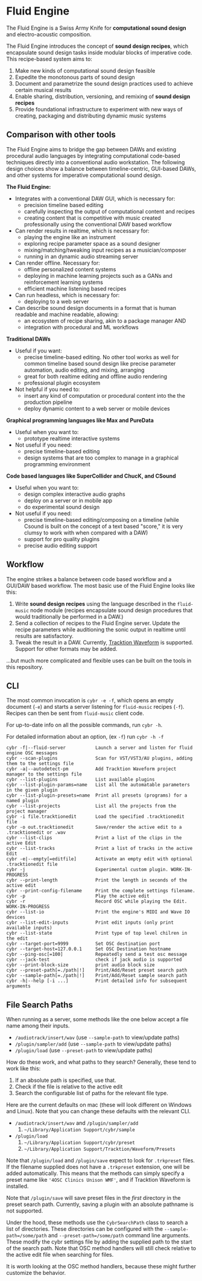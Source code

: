 # Fluid Engine

The Fluid Engine is a Swiss Army Knife for **computational sound design** and electro-acoustic composition.

The Fluid Engine introduces the concept of **sound design recipes**, which encapsulate sound design tasks inside modular blocks of imperative code. This recipe-based system aims to:

1. Make new kinds of computational sound design feasible
1. Expedite the monotonous parts of sound design
1. Document and parametrize the sound design practices used to achieve certain musical results
1. Enable sharing, distribution, versioning, and remixing of **sound design recipes**
1. Provide foundational infrastructure to experiment with new ways of creating, packaging and distributing dynamic music systems

## Comparison with other tools

The Fluid Engine aims to bridge the gap between DAWs and existing procedural audio languages by integrating computational code-based techniques directly into a conventional audio workstation. The following design choices show a balance between timeline-centric, GUI-based DAWs, and other systems for imperative computational sound design.

**The Fluid Engine:**
- Integrates with a conventional DAW GUI, which is necessary for:
  - precision timeline based editing
  - carefully inspecting the output of computational content and recipes
  - creating content that is competitive with music created professionally using the conventional DAW based workflow
- Can render results in realtime, which is necessary for:
  - playing the engine like an instrument
  - exploring recipe parameter space as a sound designer
  - mixing/matching/tweaking input recipes as a musician/composer
  - running in an dynamic audio streaming server
- Can render offline. Necessary for:
  - offline personalized content systems
  - deploying in machine learning projects such as a GANs and reinforcement learning systems
  - efficient machine listening based recipes
- Can run headless, which is necessary for:
  - deploying to a web server
- Can describe sound design documents in a format that is human readable and machine readable, allowing:
  - an ecosystem of recipe sharing, akin to a package manager AND
  - integration with procedural and ML workflows

**Traditional DAWs**
  - Useful if you want:
    - precise timeline-based editing. No other tool works as well for common timeline based sound design like precise parameter automation, audio editing, and mixing, arranging
    - great for both realtime editing and offline audio rendering
    - professional plugin ecosystem
  - Not helpful if you need to:
    - insert any kind of computation or procedural content into the the production pipeline
    - deploy dynamic content to a web server or mobile devices

**Graphical programming languages like Max and PureData**
  - Useful when you want to:
    - prototype realtime interactive systems
  - Not useful if you need:
    - precise timeline-based editing
    - design systems that are too complex to manage in a graphical programming environment

**Code based languages like SuperCollider and ChucK, and CSound**
  - Useful when you want to:
    - design complex interactive audio graphs
    - deploy on a server or in mobile app
    - do experimental sound design
  - Not useful if you need:
    - precise timeline-based editing/composing on a timeline (while Csound is built on the concept of a text based "score," it is very clumsy to work with when compared with a DAW)
    - support for pro quality plugins
    - precise audio editing support

## Workflow

The engine strikes a balance between code based workflow and a GUI/DAW based workflow. The most basic use of the Fluid Engine looks like this:

1. Write **sound design recipes** using the language described in the `fluid-music` node module (recipes encapsulate sound design procedures that would traditionally be performed in a DAW.)
2. Send a collection of recipes to the Fluid Engine server. Update the recipe parameters while auditioning the sonic output in realtime until results are satisfactory.
3. Tweak the result in a DAW. Currently, [Tracktion Waveform](https://www.tracktion.com/products/waveform) is supported. Support for other formats may be added.

...but much more complicated and flexible uses can be built on the tools in this repository.

## CLI

The most common invocation is `cybr -e -f`, which opens an empty document (`-e`) and starts a server listening for `fluid-music` recipes (`-f`). Recipes can then be sent from `fluid-music` client code.

For up-to-date info on all the possible commands, run `cybr -h`.

For detailed information about an option,  (ex `-f`) run `cybr -h -f`

```
cybr -f|--fluid-server           Launch a server and listen for fluid engine OSC messages
cybr --scan-plugins              Scan for VST/VST3/AU plugins, adding them to the settings file
cybr -a|--autodetect-pm          Add Tracktion Waveform project manager to the settings file
cybr --list-plugins              List available plugins
cybr --list-plugin-params=name   List all the automatable parameters in the given plugin
cybr --list-plugin-presets=name  Print all presets (programs) for a named plugin
cybr --list-projects             List all the projects from the project manager
cybr -i file.tracktionedit       Load the specified .tracktionedit file
cybr -o out.tracktionedit        Save/render the active edit to a .tracktionedit or .wav
cybr --list-clips                Print a list of the clips in the active Edit
cybr --list-tracks               Print a list of tracks in the active Edit
cybr -e|--empty[=editfile]       Activate an empty edit with optional .tracktionedit file
cybr -j                          Experimental custom plugin. WORK-IN-PROGRESS
cybr --print-length              Print the length in seconds of the active edit
cybr --print-config-filename     Print the complete settings filename.
cybr -p                          Play the active edit
cybr -r                          Record OSC while playing the Edit. WORK-IN-PROGRESS
cybr --list-io                   Print the engine's MIDI and Wave IO devices
cybr --list-edit-inputs          Print edit inputs (only print available inputs)
cybr --list-state                Print type of top level chilren in the edit
cybr --target-port=9999          Set OSC destination port
cybr --target-host=127.0.0.1     Set OSC Destination hostname
cybr --ping-osc[=100]            Repeatedly send a test osc message
cybr --jack-test                 check if jack audio is supported
cybr --print-block-size          print audio block size
cybr --preset-path[=./path|!]    Print/Add/Reset preset search path
cybr --sample-path[=./path|!]    Print/Add/Reset sample search path
cybr -h|--help [-i ...]          Print detailed info for subsequent arguments
```

## File Search Paths

When running as a server, some methods like the one below accept a file name among their inputs.

- `/audiotrack/insert/wav` (use `--sample-path` to view/update paths)
- `/plugin/sampler/add` (use `--sample-path` to view/update paths)
- `/plugin/load` (use `--preset-path` to view/update paths)

How do these work, and what paths to they search? Generally, these tend to work like this:

1. If an absolute path is specified, use that.
1. Check if the file is relative to the active edit
1. Search the configurable list of paths for the relevant file type.

Here are the current defaults on mac (these will look different on Windows and Linux). Note that you can change these defaults with the relevant CLI.

- `/audiotrack/insert/wav` and `/plugin/sampler/add`
  1. `~/Library/Application Support/cybr/sample`
- `/plugin/load`
  1. `~/Library/Application Support/cybr/preset`
  1. `~/Library/Application Support/Tracktion/Waveform/Presets`

Note that `/plugin/load` and `/plugin/save` expect to look for `.trkpreset` files. If the filename supplied does not have a `.trkpreset` extension, one will be added automatically. This means that the methods can simply specify a preset name like `'4OSC Clinics Unison WMF'`, and if Tracktion Waveform is installed.

Note that `/plugin/save` will save preset files in the *first* directory in the preset search path. Currently, saving a plugin with an absolute pathname is not supported.

Under the hood, these methods use the `CybrSearchPath` class to search a list of directories. These directories can be configured with the `--sample-path=/some/path` and `--preset-path=/some/path` command line arguments. These modify the cybr settings file by adding the supplied path to the start of the search path. Note that OSC method handlers will still check relative to the active edit file when searching for files.

It is worth looking at the OSC method handlers, because these might further customize the behavior.
